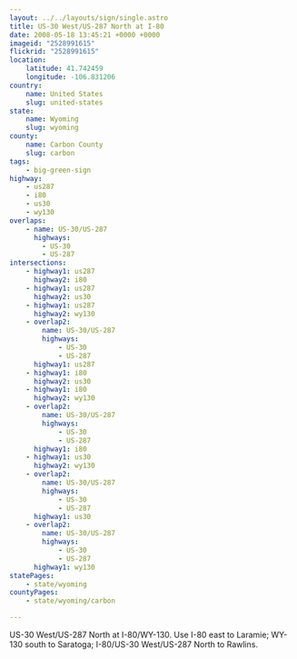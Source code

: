 ```yaml
---
layout: ../../layouts/sign/single.astro
title: US-30 West/US-287 North at I-80
date: 2008-05-18 13:45:21 +0000 +0000
imageid: "2528991615"
flickrid: "2528991615"
location:
    latitude: 41.742459
    longitude: -106.831206
country:
    name: United States
    slug: united-states
state:
    name: Wyoming
    slug: wyoming
county:
    name: Carbon County
    slug: carbon
tags:
    - big-green-sign
highway:
    - us287
    - i80
    - us30
    - wy130
overlaps:
    - name: US-30/US-287
      highways:
        - US-30
        - US-287
intersections:
    - highway1: us287
      highway2: i80
    - highway1: us287
      highway2: us30
    - highway1: us287
      highway2: wy130
    - overlap2:
        name: US-30/US-287
        highways:
            - US-30
            - US-287
      highway1: us287
    - highway1: i80
      highway2: us30
    - highway1: i80
      highway2: wy130
    - overlap2:
        name: US-30/US-287
        highways:
            - US-30
            - US-287
      highway1: i80
    - highway1: us30
      highway2: wy130
    - overlap2:
        name: US-30/US-287
        highways:
            - US-30
            - US-287
      highway1: us30
    - overlap2:
        name: US-30/US-287
        highways:
            - US-30
            - US-287
      highway1: wy130
statePages:
    - state/wyoming
countyPages:
    - state/wyoming/carbon

---
```

US-30 West/US-287 North at I-80/WY-130.  Use I-80 east to Laramie; WY-130 south to Saratoga; I-80/US-30 West/US-287 North to Rawlins.